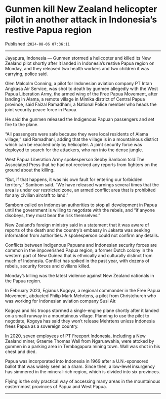 # Gunmen kill New Zealand helicopter pilot in another attack in Indonesia’s restive Papua region

Published :`2024-08-06 07:36:11`

---

Jayapura, Indonesia — Gunmen stormed a helicopter and killed its New Zealand pilot shortly after it landed in Indonesia’s restive Papua region on Monday, and they released two health workers and two children it was carrying, police said.

Glen Malcolm Conning, a pilot for Indonesian aviation company PT Intan Angkasa Air Service, was shot to death by gunmen allegedly with the West Papua Liberation Army, the armed wing of the Free Papua Movement, after landing in Alama, a remote village in Mimika district of Central Papua province, said Faizal Ramadhani, a National Police member who heads the joint security peace force in Papua.

He said the gunmen released the Indigenous Papuan passengers and set fire to the plane.

“All passengers were safe because they were local residents of Alama village,” said Ramadhani, adding that the village is in a mountainous district which can be reached only by helicopter. A joint security force was deployed to search for the attackers, who ran into the dense jungle.

West Papua Liberation Army spokesperson Sebby Sambom told The Associated Press that he had not received any reports from fighters on the ground about the killing.

“But, if that happens, it was his own fault for entering our forbidden territory,” Sambom said. “We have released warnings several times that the area is under our restricted zone, an armed conflict area that is prohibited for any civilian aircraft to land.”

Sambom called on Indonesian authorities to stop all development in Papua until the government is willing to negotiate with the rebels, and “if anyone disobeys, they must bear the risk themselves.”

New Zealand’s foreign ministry said in a statement that it was aware of reports of the death and the country’s embassy in Jakarta was seeking information from authorities. A spokesperson could not confirm any details.

Conflicts between Indigenous Papuans and Indonesian security forces are common in the impoverished Papua region, a former Dutch colony in the western part of New Guinea that is ethnically and culturally distinct from much of Indonesia. Conflict has spiked in the past year, with dozens of rebels, security forces and civilians killed.

Monday’s killing was the latest violence against New Zealand nationals in the Papua region.

In February 2023, Egianus Kogoya, a regional commander in the Free Papua Movement, abducted Philip Mark Mehrtens, a pilot from Christchurch who was working for Indonesian aviation company Susi Air.

Kogoya and his troops stormed a single-engine plane shortly after it landed on a small runway in a mountainous village. Planning to use the pilot to negotiate, Kogoya has said they won’t release Mehrtens unless Indonesia frees Papua as a sovereign country.

In 2020, seven employees of PT Freeport Indonesia, including a New Zealand miner, Graeme Thomas Wall from Ngaruawahia, were attcked by gunmen in a parking area in Tembagapura mining town. Wall was shot in his chest and died.

Papua was incorporated into Indonesia in 1969 after a U.N.-sponsored ballot that was widely seen as a sham. Since then, a low-level insurgency has simmered in the mineral-rich region, which is divided into six provinces.

Flying is the only practical way of accessing many areas in the mountainous easternmost provinces of Papua and West Papua.

---

